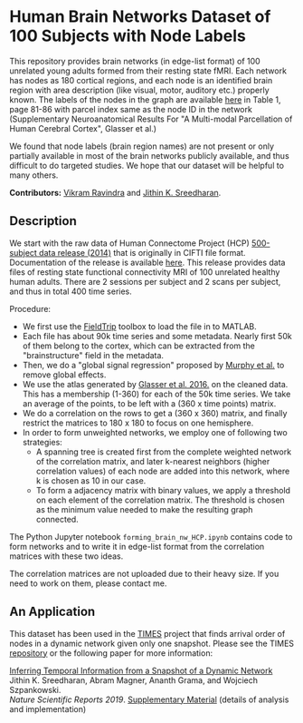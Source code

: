 # Human Brain Networks Dataset of 100 Subjects with Node Labels

This repository provides brain networks (in edge-list format) of 100 unrelated young adults formed from their resting state fMRI. Each network has nodes as 180 cortical regions, and each node is an identified brain region with area description (like visual, motor, auditory etc.) properly known. The labels of the nodes in the graph are available [here](https://media.nature.com/original/nature-assets/nature/journal/v536/n7615/extref/nature18933-s3.pdf) in Table 1, page 81-86 with parcel index same as the node ID in the network (Supplementary Neuroanatomical Results For "A Multi-modal Parcellation of Human Cerebral Cortex", Glasser et al.)

We found that node labels (brain region names) are not present or only partially available in most of the brain networks publicly available, and thus difficult to do targeted studies. We hope that our dataset will be helpful to many others.

**Contributors:** [Vikram Ravindra](https://github.com/vikramravindra) and [Jithin K. Sreedharan](https://github.com/jithin-k-sreedharan).

## Description

We start with the raw data of Human Connectome Project (HCP) [500-subject data release (2014)](https://www.humanconnectome.org/study/hcp-young-adult/document/500-subjects-data-release) that is originally in CIFTI file format. Documentation of the release is available [here](https://www.humanconnectome.org/storage/app/media/documentation/s500/hcps500meg2releasereferencemanual.pdf).
This release provides data files of resting state functional connectivity MRI of 100 unrelated healthy human adults.  There are 2 sessions per subject and 2 scans per subject, and thus in total 400 time series.

Procedure:
* We first use the [FieldTrip](http://www.fieldtriptoolbox.org) toolbox to load the file in to MATLAB.
* Each file has about 90k time series and some metadata. Nearly first 50k of them belong to the cortex, which can be extracted from the "brainstructure" field in the metadata.
* Then, we do a "global signal regression" proposed by [Murphy et al.](https://www.ncbi.nlm.nih.gov/pmc/articles/PMC2750906/) to remove global effects.
* We use the atlas generated by [Glasser et al. 2016.](https://www.nature.com/articles/nature18933) on the cleaned data. This has a membership (1-360) for each of the 50k time series. We take an average of the points, to be left with a (360 x time points) matrix.
* We do a correlation on the rows to get a (360 x 360) matrix, and finally restrict the matrices to 180 x 180 to focus on one hemisphere.
* In order to form unweighted networks, we employ one of following two strategies:
  - A spanning tree is created first from the complete weighted network of the correlation matrix, and later k-nearest neighbors (higher correlation values) of each node are added into this network, where k is chosen as 10 in our case.
  - To form a adjacency matrix with binary values, we apply a threshold on each element of the correlation matrix. The threshold is chosen as the minimum value needed to make the resulting graph connected.

The Python Jupyter notebook `forming_brain_nw_HCP.ipynb` contains code to form networks and to write it in edge-list format from the correlation matrices with these two ideas.

The correlation matrices are not uploaded due to their heavy size. If you need to work on them, please contact me.

## An Application

This dataset has been used in the [TIMES](https://github.com/jithin-k-sreedharan/times) project that finds arrival order of nodes in a dynamic network given only one snapshot. Please see the TIMES [repository](https://github.com/jithin-k-sreedharan/times) or the following paper for more information:

[Inferring Temporal Information from a Snapshot of a Dynamic Network](https://rdcu.be/boQ5z)\
Jithin K. Sreedharan, Abram Magner, Ananth Grama, and Wojciech Szpankowski.\
_Nature Scientific Reports 2019_. [Supplementary Material](https://static-content.springer.com/esm/art%3A10.1038%2Fs41598-019-38912-0/MediaObjects/41598_2019_38912_MOESM1_ESM.pdf) (details of analysis and implementation)
